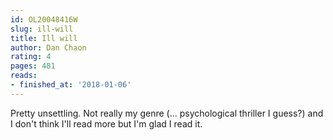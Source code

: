 ```yaml
---
id: OL20048416W
slug: ill-will
title: Ill will
author: Dan Chaon
rating: 4
pages: 481
reads:
- finished_at: '2018-01-06'
---
```

Pretty unsettling. Not really my genre (... psychological thriller I guess?) and I don't think I'll read more but I'm glad I read it.
